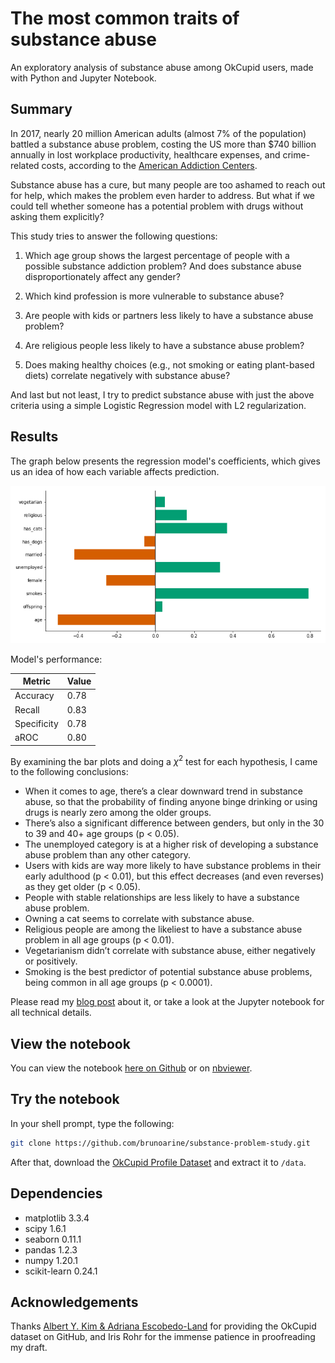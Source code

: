 # The most common traits of substance abuse

An exploratory analysis of substance abuse among OkCupid users, made with Python and Jupyter Notebook.

## Summary

In 2017, nearly 20 million American adults (almost 7% of the population) battled a substance abuse problem, costing the US more than $740 billion annually in lost workplace productivity, healthcare expenses, and crime-related costs, according to the [American Addiction Centers](https://americanaddictioncenters.org/rehab-guide/addiction-statistics).

Substance abuse has a cure, but many people are too ashamed to reach out for help, which makes the problem even harder to address. But what if we could tell whether someone has a potential problem with drugs without asking them explicitly?

This study tries to answer the following questions:

1. Which age group shows the largest percentage of people with a possible substance addiction problem? And does substance abuse disproportionately affect any gender?

2. Which kind profession is more vulnerable to substance abuse?

3. Are people with kids or partners less likely to have a substance abuse problem?

4. Are religious people less likely to have a substance abuse problem?

5. Does making healthy choices (e.g., not smoking or eating plant-based diets) correlate negatively with substance abuse?

And last but not least, I try to predict substance abuse with just the above criteria using a simple Logistic Regression model with L2 regularization.

## Results

The graph below presents the regression model's coefficients, which gives us an idea of how each variable affects prediction.

![Logistic Regression coefficients](./results/coef.png)

Model's performance:

| Metric      | Value |
| ----------- | ----- |
| Accuracy    | 0.78  |
| Recall      | 0.83  |
| Specificity | 0.78  |
| aROC        | 0.80  |

By examining the bar plots and doing a $\chi^2$ test for each hypothesis, I came to the following conclusions:

- When it comes to age, there’s a clear downward trend in substance abuse, so that the probability of finding anyone binge drinking or using drugs is nearly zero among the older groups.
- There’s also a significant difference between genders, but only in the 30 to 39 and 40+ age groups (p < 0.05).
- The unemployed category is at a higher risk of developing a substance abuse problem than any other category.
- Users with kids are way more likely to have substance problems in their early adulthood (p < 0.01), but this effect decreases (and even reverses) as they get older (p < 0.05).
- People with stable relationships are less likely to have a substance abuse problem.
- Owning a cat seems to correlate with substance abuse.
- Religious people are among the likeliest to have a substance abuse problem in all age groups (p < 0.01).
- Vegetarianism didn’t correlate with substance abuse, either negatively or positively.
- Smoking is the best predictor of potential substance abuse problems, being common in all age groups (p < 0.0001).

Please read my [blog post](https://brunoarine.com/blog/the-most-common-traits-of-substance-abuse/) about it, or take a look at the Jupyter notebook for all technical details.

## View the notebook

You can view the notebook [here on Github](https://github.com/brunoarine/substance-problem-study/blob/main/notebooks/project.ipynb) or on [nbviewer](https://nbviewer.jupyter.org/github/brunoarine/substance-problem-study/blob/main/notebooks/project.ipynb).

## Try the notebook

In your shell prompt, type the following:

```sh
git clone https://github.com/brunoarine/substance-problem-study.git
```

After that, download the [OkCupid Profile Dataset](https://github.com/rudeboybert/JSE_OkCupid) and extract it to `/data`.

## Dependencies

- matplotlib 3.3.4
- scipy 1.6.1
- seaborn 0.11.1
- pandas 1.2.3
- numpy 1.20.1
- scikit-learn 0.24.1

## Acknowledgements

Thanks [Albert Y. Kim & Adriana Escobedo-Land](https://github.com/rudeboybert/JSE_OkCupid) for providing the OkCupid dataset on GitHub, and Iris Rohr for the immense patience in proofreading my draft.

